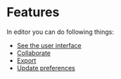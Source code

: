 # Features

In editor you can do following things:

- [See the user interface](ui.md)
- [Collaborate](collaboration.md)
- [Export](export.md)
- [Update preferences](preferences.md)